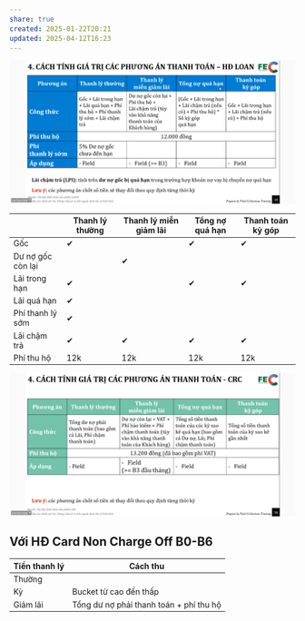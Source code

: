 ```yaml
---
share: true
created: 2025-01-22T20:21
updated: 2025-04-12T16:23
---
```

![Pasted image 20241230105409.png](../../../../../../assets/attachments/Pasted%20image%2020241230105409.png)

|                   | Thanh lý thường | Thanh lý miễn giảm lãi | Tổng nợ quá hạn | Thanh toán kỳ góp |
| ----------------- | --------------- | ---------------------- | --------------- | ----------------- |
| Gốc               | ✔               |                        | ✔               | ✔                 |
| Dư nợ gốc còn lại |                 | ✔                      |                 |                   |
| Lãi trong hạn     | ✔               |                        | ✔               | ✔                 |
| Lãi quá hạn       | ✔               |                        |                 |                   |
| Phí thanh lý sớm  | ✔               |                        |                 |                   |
| Lãi chậm trả      | ✔               | ✔                      | ✔               | ✔                 |
| Phí thu hộ        | 12k             | 12k                    | 12k             | 12k               |

![Pasted image 20241230105618.png](../../../../../../assets/attachments/Pasted%20image%2020241230105618.png)

## Với HĐ Card Non Charge Off B0-B6
| Tiền thanh lý | Cách thu                                |
| ------------- | --------------------------------------- |
| Thường        |                                         |
| Kỳ            | Bucket từ cao đến thấp                  |
| Giảm lãi      | Tổng dư nợ phải thanh toán + phí thu hộ |
